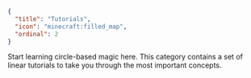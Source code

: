 ```json
{
  "title": "Tutorials",
  "icon": "minecraft:filled_map",
  "ordinal": 2
}
```

Start learning circle-based magic here. 
This category contains a set of linear tutorials to take you through the most important concepts.
